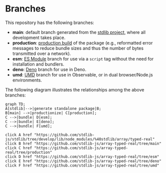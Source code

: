 <!--

@license Apache-2.0

Copyright (c) 2022 The Stdlib Authors.

Licensed under the Apache License, Version 2.0 (the "License");
you may not use this file except in compliance with the License.
You may obtain a copy of the License at

    http://www.apache.org/licenses/LICENSE-2.0

Unless required by applicable law or agreed to in writing, software
distributed under the License is distributed on an "AS IS" BASIS,
WITHOUT WARRANTIES OR CONDITIONS OF ANY KIND, either express or implied.
See the License for the specific language governing permissions and
limitations under the License.

-->

# Branches

This repository has the following branches:

-   **main**: default branch generated from the [stdlib project][stdlib-url], where all development takes place.
-   **production**: [production build][production-url] of the package (e.g., reformatted error messages to reduce bundle sizes and thus the number of bytes transmitted over a network).
-   **esm**: [ES Module][esm-url] branch for use via a `script` tag without the need for installation and bundlers.
-   **deno**: [Deno][deno-url] branch for use in Deno.
-   **umd**: [UMD][umd-url] branch for use in Observable, or in dual browser/Node.js environments.

The following diagram illustrates the relationships among the above branches:

```mermaid
graph TD;
A[stdlib]-->|generate standalone package|B;
B[main] -->|productionize| C[production];
C -->|bundle| D[esm];
C -->|bundle| E[deno];
C -->|bundle| F[umd];

click A href "https://github.com/stdlib-js/stdlib/tree/develop/lib/node_modules/%40stdlib/array/typed-real"
click B href "https://github.com/stdlib-js/array-typed-real/tree/main"
click C href "https://github.com/stdlib-js/array-typed-real/tree/production"
click D href "https://github.com/stdlib-js/array-typed-real/tree/esm"
click E href "https://github.com/stdlib-js/array-typed-real/tree/deno"
click F href "https://github.com/stdlib-js/array-typed-real/tree/umd"
```

[stdlib-url]: https://github.com/stdlib-js/stdlib/tree/develop/lib/node_modules/%40stdlib/array/typed-real
[production-url]: https://github.com/stdlib-js/array-typed-real/tree/production
[deno-url]: https://github.com/stdlib-js/array-typed-real/tree/deno
[umd-url]: https://github.com/stdlib-js/array-typed-real/tree/umd
[esm-url]: https://github.com/stdlib-js/array-typed-real/tree/esm